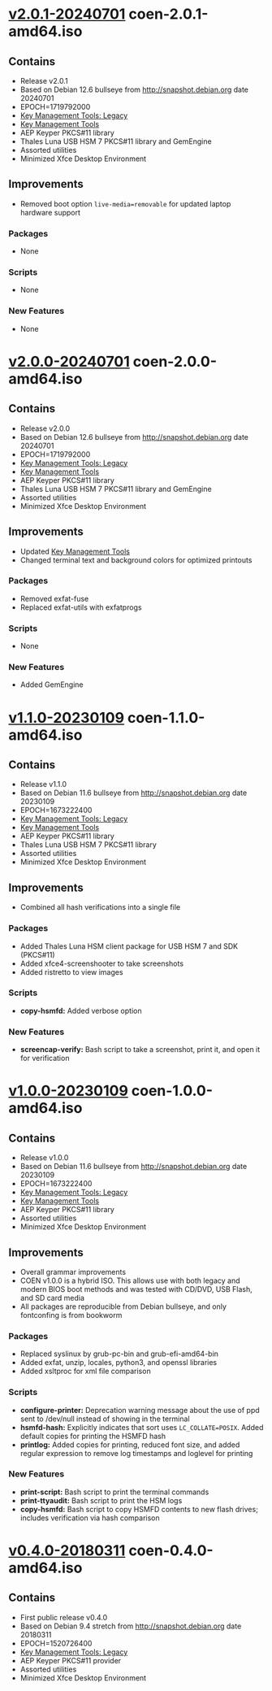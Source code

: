 # [v2.0.1-20240701](https://github.com/iana-org/coen/releases/tag/v2.0.1-20240701) coen-2.0.1-amd64.iso

## Contains

* Release v2.0.1
* Based on Debian 12.6 bullseye from http://snapshot.debian.org date 20240701
* EPOCH=1719792000
* [Key Management Tools: Legacy](https://github.com/iana-org/dnssec-keytools-legacy)
* [Key Management Tools](https://github.com/iana-org/dnssec-keytools)
* AEP Keyper PKCS#11 library
* Thales Luna USB HSM 7 PKCS#11 library and GemEngine
* Assorted utilities
* Minimized Xfce Desktop Environment

## Improvements

* Removed boot option `live-media=removable` for updated laptop hardware support 

### Packages 

* None

### Scripts 

* None

### New Features 

* None


# [v2.0.0-20240701](https://github.com/iana-org/coen/releases/tag/v2.0.0-20240701) coen-2.0.0-amd64.iso

## Contains

* Release v2.0.0
* Based on Debian 12.6 bullseye from http://snapshot.debian.org date 20240701
* EPOCH=1719792000
* [Key Management Tools: Legacy](https://github.com/iana-org/dnssec-keytools-legacy)
* [Key Management Tools](https://github.com/iana-org/dnssec-keytools)
* AEP Keyper PKCS#11 library
* Thales Luna USB HSM 7 PKCS#11 library and GemEngine
* Assorted utilities
* Minimized Xfce Desktop Environment

## Improvements

* Updated [Key Management Tools](https://github.com/iana-org/dnssec-keytools)
* Changed terminal text and background colors for optimized printouts

### Packages 

* Removed exfat-fuse
* Replaced exfat-utils with exfatprogs

### Scripts 

* None

### New Features 

* Added GemEngine


# [v1.1.0-20230109](https://github.com/iana-org/coen/releases/tag/v1.1.0-20230109) coen-1.1.0-amd64.iso

## Contains

* Release v1.1.0
* Based on Debian 11.6 bullseye from http://snapshot.debian.org date 20230109
* EPOCH=1673222400
* [Key Management Tools: Legacy](https://github.com/iana-org/dnssec-keytools-legacy)
* [Key Management Tools](https://github.com/iana-org/dnssec-keytools)
* AEP Keyper PKCS#11 library
* Thales Luna USB HSM 7 PKCS#11 library
* Assorted utilities
* Minimized Xfce Desktop Environment

## Improvements

* Combined all hash verifications into a single file

### Packages 

* Added Thales Luna HSM client package for USB HSM 7 and SDK (PKCS#11)
* Added xfce4-screenshooter to take screenshots
* Added ristretto to view images

### Scripts 

* **copy-hsmfd:** Added verbose option 

### New Features 

* **screencap-verify:** Bash script to take a screenshot, print it, and open it for verification


# [v1.0.0-20230109](https://github.com/iana-org/coen/releases/tag/v1.0.0-20230109) coen-1.0.0-amd64.iso

## Contains

* Release v1.0.0
* Based on Debian 11.6 bullseye from http://snapshot.debian.org date 20230109
* EPOCH=1673222400
* [Key Management Tools: Legacy](https://github.com/iana-org/dnssec-keytools-legacy)
* [Key Management Tools](https://github.com/iana-org/dnssec-keytools)
* AEP Keyper PKCS#11 library
* Assorted utilities
* Minimized Xfce Desktop Environment

## Improvements

* Overall grammar improvements
* COEN v1.0.0 is a hybrid ISO. This allows use with both legacy and modern BIOS boot methods and was tested with CD/DVD, USB Flash, and SD card media
* All packages are reproducible from Debian bullseye, and only fontconfing is from bookworm

### Packages 

* Replaced syslinux by grub-pc-bin and grub-efi-amd64-bin
* Added exfat, unzip, locales, python3, and openssl libraries
* Added xsltproc for xml file comparison

### Scripts 

* **configure-printer:** Deprecation warning message about the use of ppd sent to /dev/null instead of showing in the terminal 
* **hsmfd-hash:** Explicitly indicates that sort uses `LC_COLLATE=POSIX`. Added default copies for printing the HSMFD hash
* **printlog:** Added copies for printing, reduced font size, and added regular expression to remove log timestamps and loglevel for printing


### New Features 

* **print-script:** Bash script to print the terminal commands
* **print-ttyaudit:** Bash script to print the HSM logs 
* **copy-hsmfd:** Bash script to copy HSMFD contents to new flash drives; includes verification via hash comparison


# [v0.4.0-20180311](https://github.com/iana-org/coen/releases/tag/v0.4.0-20180311) coen-0.4.0-amd64.iso

## Contains

* First public release v0.4.0
* Based on Debian 9.4 stretch from http://snapshot.debian.org date 20180311
* EPOCH=1520726400
* [Key Management Tools: Legacy](https://github.com/iana-org/dnssec-keytools-legacy)
* AEP Keyper PKCS#11 provider
* Assorted utilities
* Minimized Xfce Desktop Environment